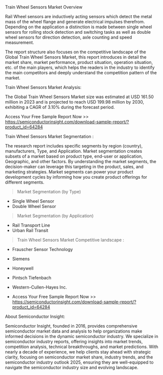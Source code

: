 Train Wheel Sensors Market Overview

 Rail Wheel sensors are inductively acting sensors which detect the metal mass of the wheel flange and generate electrical impulses therefrom. Depending on the application a distinction is made between single wheel sensors for rolling stock detection and switching tasks as well as double wheel sensors for direction detection, axle counting and speed measurement.

The report structure also focuses on the competitive landscape of the Global Train Wheel Sensors Market, this report introduces in detail the market share, market performance, product situation, operation situation, etc. of the main players, which helps the readers in the industry to identify the main competitors and deeply understand the competition pattern of the market.

Train Wheel Sensors Market Analysis:

The Global Train Wheel Sensors Market size was estimated at USD 161.50 million in 2023 and is projected to reach USD 199.98 million by 2030, exhibiting a CAGR of 3.10% during the forecast period.

Access Your Free Sample Report Now >> https://semiconductorinsight.com/download-sample-report/?product_id=64284

Train Wheel Sensors Market Segmentation :

The research report includes specific segments by region (country), manufacturers, Type, and Application. Market segmentation creates subsets of a market based on product type, end-user or application, Geographic, and other factors. By understanding the market segments, the decision-maker can leverage this targeting in the product, sales, and marketing strategies. Market segments can power your product development cycles by informing how you create product offerings for different segments.

>Market Segmentation (by Type)

-  Single Wheel Sensor
-  Double Wheel Sensor

>Market Segmentation (by Application)

-  Rail Transport Line
-  Urban Rail Transit

>Train Wheel Sensors Market Competitive landscape :

-  Frauscher Sensor Technology
-  Siemens
-  Honeywell
-  Pintsch Tiefenbach
-  Western-Cullen-Hayes Inc.

-  Access Your Free Sample Report Now >> https://semiconductorinsight.com/download-sample-report/?product_id=64284


About Semiconductor Insight:

Semiconductor Insight, founded in 2016, provides comprehensive semiconductor market data and analysis to help organizations make informed decisions in the dynamic semiconductor industry. We specialize in semiconductor industry reports, offering insights into market trends, competition analysis, technical breakthroughs, and market predictions. With nearly a decade of experience, we help clients stay ahead with strategic clarity, focusing on semiconductor market share, industry trends, and the semiconductor industry outlook 2025, ensuring they are well-equipped to navigate the semiconductor industry size and evolving landscape.  


